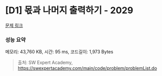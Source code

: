 # [D1] 몫과 나머지 출력하기 - 2029 

[문제 링크](https://swexpertacademy.com/main/code/problem/problemDetail.do?contestProbId=AV5QGNvKAtEDFAUq) 

### 성능 요약

메모리: 43,760 KB, 시간: 95 ms, 코드길이: 1,973 Bytes



> 출처: SW Expert Academy, https://swexpertacademy.com/main/code/problem/problemList.do